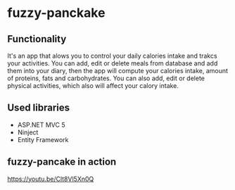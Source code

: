 # fuzzy-panckake

## Functionality 
It's an app that alows you to control your daily calories intake and trakcs your activities.
You can add, edit or delete meals from database and add them into your diary, then the app will
compute your calories intake, amount of proteins, fats and carbohydrates.
You can also add, edit or delete physical activities, which also will affect your calory intake.

## Used libraries
- ASP.NET MVC 5
- Ninject
- Entity Framework

## fuzzy-pancake in action
https://youtu.be/Clt8Vl5Xn0Q
